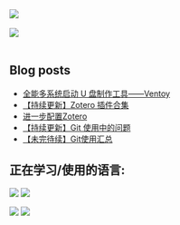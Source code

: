 <!--
### Hi there 👋

**Direct-A/direct-a** is a ✨ _special_ ✨ repository because its `README.md` (this file) appears on your GitHub profile.

Here are some ideas to get you started:

- 🔭 I’m currently working on ...
- 🌱 I’m currently learning ...
- 👯 I’m looking to collaborate on ...
- 🤔 I’m looking for help with ...
- 💬 Ask me about ...
- 📫 How to reach me: ...
- 😄 Pronouns: ...
- ⚡ Fun fact: ...
-->

<a href="https://github.com/Direct-A/direct-a">
  <img align="center" src="https://github-readme-stats.vercel.app/api?username=direct-a&show_icons=true&theme=onedark" />
</a>
</br>
</br>
<a href="https://github.com/Direct-A/direct-a">
  <img align="center" src="https://github-readme-stats.vercel.app/api/top-langs/?username=direct-a&layout=compact&show_icons=true&theme=onedark" />
</a>
</br>
</br>

## Blog posts
<!-- BLOG-POST-LIST:START -->
- [全能多系统启动 U 盘制作工具——Ventoy](http://direct-a.github.io/2020/07/14/Ventoy-useage/)
- [【持续更新】Zotero 插件合集](http://direct-a.github.io/2020/07/10/Zotero-plugins/)
- [进一步配置Zotero](http://direct-a.github.io/2020/06/16/Zotero%E7%9A%84%E8%BF%9B%E4%B8%80%E6%AD%A5%E8%AE%BE%E7%BD%AE/)
- [【持续更新】Git 使用中的问题](http://direct-a.github.io/2020/06/16/git%E4%BD%BF%E7%94%A8%E4%B8%AD%E7%9A%84%E9%97%AE%E9%A2%98/)
- [【未完待续】Git使用汇总](http://direct-a.github.io/2020/06/16/git%E4%BD%BF%E7%94%A8%E6%B1%87%E6%80%BB/)
<!-- BLOG-POST-LIST:END -->

## 正在学习/使用的语言:
![](https://img.shields.io/badge/-Python-blue?style=flat&logo=Python&logoColor=fff)
![](https://img.shields.io/badge/-R-blue?style=flat&logo=R&logoColor=fff)

![](https://img.shields.io/badge/-Rust-darkgreen?style=flat&logo=Rust&logoColor=fff)
![](https://img.shields.io/badge/-Perl-darkgreen?style=flat&logo=Perl&logoColor=fff)
